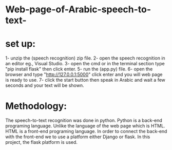 # Web-page-of-Arabic-speech-to-text-
# set up:
1- unzip the (speech recognition) zip file.
2- open the speech recognition in an editor eg., Visual Studio.
3- open the cmd or in the terminal section type "pip install flask" then click enter.
5- run the (app.py) file.
6- open the browser and type "http://127.0.0.1:5000" click enter and you will web page is ready to use.
7- click the start button then speak in Arabic and wait a few seconds and your text will be shown.

# Methodology:
The speech-to-text recognition was done in python. Python is a back-end programing language. Unlike the language of the web page which is HTML. HTML is a front-end programing language. In order to connect the back-end with the front-end we to use a platform either Django or flask. In this project, the flask platform is used.

